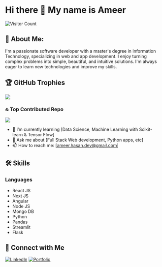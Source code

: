 # Hi there 👋 My name is Ameer

![Visitor Count](https://komarev.com/ghpvc/?username=yourusername&style=flat-square)

## 💫 About Me:
I'm a passionate software developer with a master's degree in Information Technology, specializing in web and app development. I enjoy turning complex problems into simple, beautiful, and intuitive solutions. I'm always eager to learn new technologies and improve my skills.
## 🏆 GitHub Trophies
![](https://github-profile-trophy.vercel.app/?username=Ameerusa86&theme=apprentice&no-frame=false&no-bg=true&margin-w=4)

### 🔝 Top Contributed Repo
![](https://github-contributor-stats.vercel.app/api?username=Ameerusa86&limit=5&theme=nord&combine_all_yearly_contributions=true)

- 🌱 I’m currently learning [Data Science, Machine Learning with Scikit-learn & Tensor Flow]
- 💬 Ask me about [Full Stack Web development, Python apps, etc]
- 📫 How to reach me: [ameer.hasan.dev@gmail.com]

## 🛠️ Skills

### Languages
- React JS
- Next JS
- Angular
- Node JS
- Mongo DB
- Python
- Pandas
- Streamlit
- Flask

## 🔗 Connect with Me

[![LinkedIn](https://img.shields.io/badge/LinkedIn-0077B5?style=for-the-badge&logo=linkedin&logoColor=white)](https://www.linkedin.com/in/ameer86/)
[![Portfolio]([https://img.shields.io/badge/Portfolio-000000?style=for-the-badge&logo=about-dot-me&logoColor=white)](https://yourportfolio.com](https://ameer-portfolio2023.netlify.app/))

